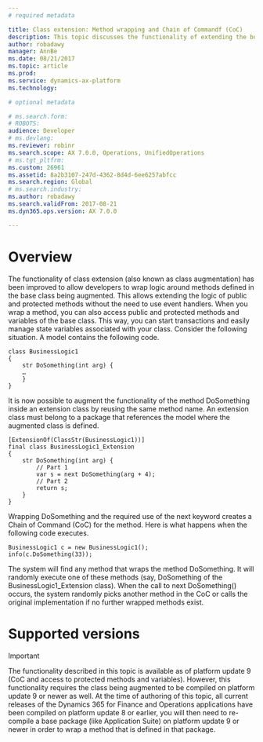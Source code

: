 ```yaml
---
# required metadata

title: Class extension: Method wrapping and Chain of Commandf (CoC)
description: This topic discusses the functionality of extending the business logic of public and protected methods using method "wrapping". 
author: robadawy
manager: AnnBe
ms.date: 08/21/2017
ms.topic: article
ms.prod: 
ms.service: dynamics-ax-platform
ms.technology: 

# optional metadata

# ms.search.form: 
# ROBOTS: 
audience: Developer
# ms.devlang: 
ms.reviewer: robinr
ms.search.scope: AX 7.0.0, Operations, UnifiedOperations
# ms.tgt_pltfrm: 
ms.custom: 26961
ms.assetid: 8a2b3107-247d-4362-8d4d-6ee6257abfcc
ms.search.region: Global
# ms.search.industry: 
ms.author: robadawy
ms.search.validFrom: 2017-08-21
ms.dyn365.ops.version: AX 7.0.0

---
```


# Overview
The functionality of class extension (also known as class augmentation) has been improved to allow developers to wrap logic around methods defined in the base class being augmented. This allows extending the logic of public and protected methods without the need to use event handlers. When you wrap a method, you can also access public and protected methods and variables of the base class. This way, you can start transactions and easily manage state variables associated with your class.
Consider the following situation. A model contains the following code.
```
class BusinessLogic1
{
    str DoSomething(int arg) {
    …
    }
}
```
It is now possible to augment the functionality of the method DoSomething inside an extension class by reusing the same method name. An extension class must belong to a package that references the model where the augmented class is defined.
```
[ExtensionOf(ClassStr(BusinessLogic1))]
final class BusinessLogic1_Extension
{
    str DoSomething(int arg) {
        // Part 1
        var s = next DoSomething(arg + 4);
        // Part 2
        return s;
    }
}
```
Wrapping DoSomething and the required use of the next keyword creates a Chain of Command (CoC) for the method. Here is what happens when the following code executes.
```
BusinessLogic1 c = new BusinessLogic1();
info(c.DoSomething(33));
```
The system will find any method that wraps the method DoSomething. It will randomly execute one of these methods (say, DoSomething of the BusinessLogic1_Extension class). When the call to next DoSomething() occurs, the system randomly picks another method in the CoC or calls the original implementation if no further wrapped methods exist.

# Supported versions
> [!IMPORTANT]
> The functionality described in this topic is available as of platform update 9 (CoC and access to protected methods and variables). However, this functionality requires the class being augmented to be compiled on platform update 9 or newer as well. At the time of authoring of this topic, all current releases of the Dynamics 365 for Finance and Operations applications have been compiled on platform update 8 or earlier, you will then need to re-compile a base package (like Application Suite) on platform update 9 or newer in order to wrap a method that is defined in that package.

